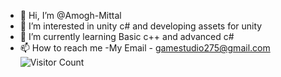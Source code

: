 - 👋 Hi, I’m @Amogh-Mittal
- 👀 I’m interested in unity c# and developing assets for unity
- 🌱 I’m currently learning Basic c++ and advanced c#
- 📫 How to reach me 
-My Email - gamestudio275@gmail.com
![Visitor Count](https://profile-counter.glitch.me/{$BlueDev5}/count.svg)

<!---
Amogh-Mittal/Amogh-Mittal is a ✨ special ✨ repository because its `README.md` (this file) appears on your GitHub profile.
You can click the Preview link to take a look at your changes.
--->
